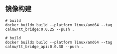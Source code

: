 ## 镜像构建

``` shell
# build 
docker buildx build --platform linux/amd64 --tag calmw/tt_bridge:0.0.25 --push .
```

``` shell
# build 
docker buildx build --platform linux/amd64 --tag calmw/tt_bridge_api:0.0.38 --push .
```

